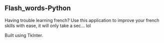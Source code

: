 ## Flash_words-Python

Having trouble learning french? Use this application to improve your french skills with ease, it will only take a sec... lol

Built using TkInter.
